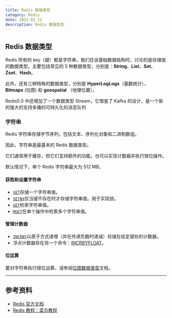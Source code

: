 ```yaml
---
title: Redis 数据类型
category: Redis
date: 2023-02-12
description: Redis 数据类型
---
```


## Redis 数据类型

Redis 所有的 key（键）都是字符串。我们在谈基础数据结构时，讨论的是存储值的数据类型，主要包括常见的 5 种数据类型，分别是：**String**、**List**、**Set**、**Zset**、**Hash**。

此外，还有三种特殊的数据类型，分别是 **HyperLogLogs**（基数统计）， **Bitmaps** (位图) 和 **geospatial** （地理位置）。

Redis5.0 中还增加了一个数据类型 Stream，它借鉴了 Kafka 的设计，是一个新的强大的支持多播的可持久化的消息队列

### 字符串

Redis 字符串存储字节序列，包括文本、序列化对象和二进制数组。

因此，字符串是最基本的 Redis 数据类型。

它们通常用于缓存，但它们支持额外的功能，也可以实现计数器并执行按位操作。

默认情况下，单个 Redis 字符串最大为 512 MB。

#### 获取和设置字符串

- [`SET`](https://redis.io/commands/set)存储一个字符串值。
- [`SETNX`](https://redis.io/commands/setnx)仅当键不存在时才存储字符串值。用于实现锁。
- [`GET`](https://redis.io/commands/get)检索字符串值。
- [`MGET`](https://redis.io/commands/mget)在单个操作中检索多个字符串值。

#### 管理计数器

- [`INCRBY`](https://redis.io/commands/incrby)以原子方式递增（并在传递负数时递减）存储在给定键处的计数器。
- 浮点计数器存在另一个命令：[INCRBYFLOAT](https://redis.io/commands/incrbyfloat)。

#### 位运算

要对字符串执行按位运算，请参阅[位图数据类型](https://redis.io/docs/data-types/bitmaps)文档。

---

## 参考资料

- [Redis 官方文档](https://redis.io/docs/)
- [Redis 教程｜菜鸟教程](https://www.runoob.com/redis/redis-tutorial.html)